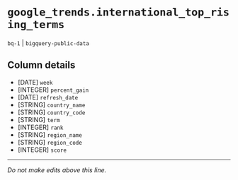 # `google_trends.international_top_rising_terms`
`bq-1` | `bigquery-public-data`

## Column details
* [DATE]      `week`
* [INTEGER]   `percent_gain`
* [DATE]      `refresh_date`
* [STRING]    `country_name`
* [STRING]    `country_code`
* [STRING]    `term`
* [INTEGER]   `rank`
* [STRING]    `region_name`
* [STRING]    `region_code`
* [INTEGER]   `score`

-------------------------------------------------------------------------------
*Do not make edits above this line.*
